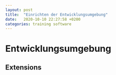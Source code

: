 ```yaml
---
layout: post
title:  "Einrichten der Entwicklungsumgebung"
date:   2020-10-10 22:27:58 +0200
categories: training software 
---
```


# Entwicklungsumgebung #
[Visual Studio Code]: https://code.visualstudio.com/Download

## Extensions ##


